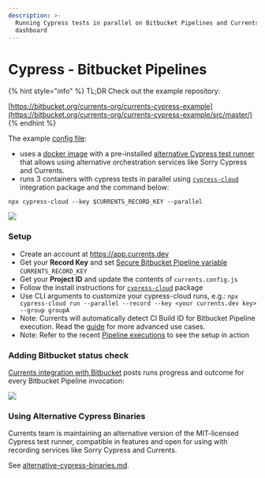 ```yaml
---
description: >-
  Running Cypress tests in parallel on Bitbucket Pipelines and Currents
  dashboard
---
```


# Cypress - Bitbucket Pipelines

{% hint style="info" %}
TL;DR Check out the example repository:

[https://bitbucket.org/currents-org/currents-cypress-example](https://bitbucket.org/currents-org/currents-cypress-example/src/master/)
{% endhint %}

The example [config file](https://bitbucket.org/currents-org/currents-cypress-example/src/2e36527ccf01c9135dd51afaf620e7f930571dd9/bitbucket-pipelines.yml):

* uses a [docker image](https://hub.docker.com/r/currentsdev/cypress-included) with a pre-installed [alternative Cypress test runner](https://currents.dev/readme/integration-with-cypress/alternative-cypress-binaries) that allows using alternative orchestration services like Sorry Cypress and Currents.
* runs 3 containers with cypress tests in parallel using [`cypress-cloud`](https://github.com/currents-dev/cypress-cloud) integration package and the command below:

```
npx cypress-cloud --key $CURRENTS_RECORD_KEY --parallel
```

![](https://bytebucket.org/currents-org/currents-cypress-example/raw/2e36527ccf01c9135dd51afaf620e7f930571dd9/images/demo.png)

### Setup <a href="#markdown-header-setup" id="markdown-header-setup"></a>

* Create an account at https://app.currents.dev
* Get your **Record Key** and set [Secure Bitbucket Pipeline variable](https://support.atlassian.com/bitbucket-cloud/docs/variables-and-secrets/#Secured-variables) `CURRENTS_RECORD_KEY`
* Get your **Project ID** and update the contents of `currents.config.js`
* Follow the install instructions for [`cypress-cloud`](https://github.com/currents-dev/cypress-cloud) package
* Use CLI arguments to customize your cypress-cloud runs, e.g.: `npx cypress-cloud run --parallel --record --key <your currents.dev key> --group groupA`
* Note: Currents will automatically detect CI Build ID for Bitbucket Pipeline execution. Read the [guide](https://currents.dev/readme/guides/ci-build-id) for more advanced use cases.
* Note: Refer to the recent [Pipeline executions](https://bitbucket.org/currents-org/currents-cypress-example/pipelines/results/page/1) to see the setup in action

### Adding Bitbucket status check <a href="#markdown-header-adding-bitbucket-status-check" id="markdown-header-adding-bitbucket-status-check"></a>

[Currents integration with Bitbucket](https://currents.dev/readme/integrations/bitbucket) posts runs progress and outcome for every Bitbucket Pipeline invocation:

![](https://bytebucket.org/currents-org/currents-cypress-example/raw/2e36527ccf01c9135dd51afaf620e7f930571dd9/images/integration.png)

### Using Alternative Cypress Binaries <a href="#markdown-header-using-alternative-cypress-binaries" id="markdown-header-using-alternative-cypress-binaries"></a>

Currents team is maintaining an alternative version of the MIT-licensed Cypress test runner, compatible in features and open for using with recording services like Sorry Cypress and Currents.

See [alternative-cypress-binaries.md](../../cypress/integrating-with-cypress/alternative-cypress-binaries.md "mention").

